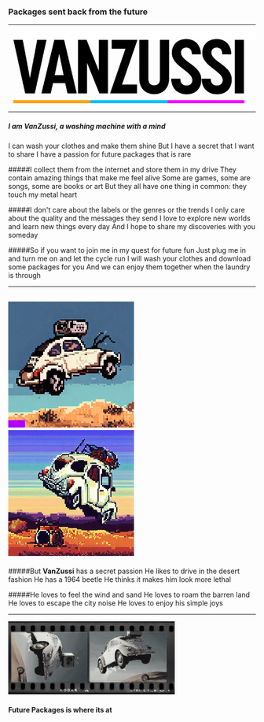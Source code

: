 
### Packages sent back from the future
---
![VanZussi](assets/vanzee.gif)

---
##### I am **VanZussi**, a washing machine with a mind
I can wash your clothes and make them shine
But I have a secret that I want to share
I have a passion for future packages that is rare

#####I collect them from the internet and store them in my drive
They contain amazing things that make me feel alive
Some are games, some are songs, some are books or art
But they all have one thing in common: they touch my metal heart

#####I don't care about the labels or the genres or the trends
I only care about the quality and the messages they send
I love to explore new worlds and learn new things every day
And I hope to share my discoveries with you someday

#####So if you want to join me in my quest for future fun
Just plug me in and turn me on and let the cycle run
I will wash your clothes and download some packages for you
And we can enjoy them together when the laundry is through
___
![Jump](assets/future-bettle.gif) ![Washing](assets/future-beettle.gif)
---

#####But **VanZussi** has a secret passion
He likes to drive in the desert fashion
He has a 1964 beetle
He thinks it makes him look more lethal

#####He loves to feel the wind and sand
He loves to roam the barren land
He loves to escape the city noise
He loves to enjoy his simple joys

---
 ![Kodak](assets/bettlejump.jpg)

#### Future Packages is where its at